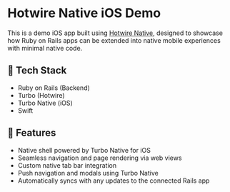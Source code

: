 # Hotwire Native iOS Demo

This is a demo iOS app built using [Hotwire Native](https://github.com/hotwired/turbo-ios), designed to showcase how Ruby on Rails apps can be extended into native mobile experiences with minimal native code.

## 🧱 Tech Stack

- Ruby on Rails (Backend)
- Turbo (Hotwire)
- Turbo Native (iOS)
- Swift

## 📱 Features

- Native shell powered by Turbo Native for iOS
- Seamless navigation and page rendering via web views
- Custom native tab bar integration
- Push navigation and modals using Turbo Native
- Automatically syncs with any updates to the connected Rails app


